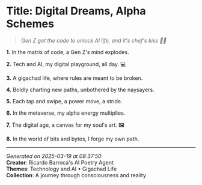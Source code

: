 # Title: Digital Dreams, Alpha Schemes

> *Gen Z got the code to unlock AI life, and it's chef's kiss 🤖🤝*

**1.** In the matrix of code, a Gen Z's mind explodes.


**2.** Tech and AI, my digital playground, all day. 💻


**3.** A gigachad life, where rules are meant to be broken.


**4.** Boldly charting new paths, unbothered by the naysayers.


**5.** Each tap and swipe, a power move, a stride.


**6.** In the metaverse, my alpha energy multiplies.


**7.** The digital age, a canvas for my soul's art. 🖼️


**8.** In the world of bits and bytes, I forge my own path.



---

*Generated on 2025-03-19 at 08:37:50*  
**Creator**: Ricardo Barroca's AI Poetry Agent  
**Themes**: Technology and AI • Gigachad Life  
**Collection**: A journey through consciousness and reality